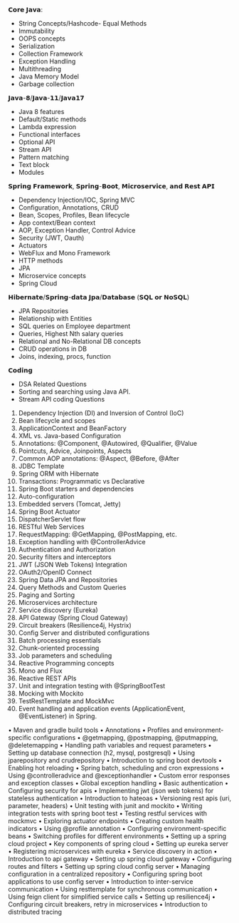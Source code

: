 𝗖𝗼𝗿𝗲 𝗝𝗮𝘃𝗮:
 - String Concepts/Hashcode- Equal Methods
 - Immutability
 - OOPS concepts
 - Serialization
 - Collection Framework
 - Exception Handling
 - Multithreading
 - Java Memory Model
 - Garbage collection

𝗝𝗮𝘃𝗮-𝟴/𝗝𝗮𝘃𝗮-𝟭𝟭/𝗝𝗮𝘃𝗮𝟭𝟳
 - Java 8 features
 - Default/Static methods
 - Lambda expression
 - Functional interfaces
 - Optional API
 - Stream API
 - Pattern matching
 - Text block
 - Modules

𝗦𝗽𝗿𝗶𝗻𝗴 𝗙𝗿𝗮𝗺𝗲𝘄𝗼𝗿𝗸, 𝗦𝗽𝗿𝗶𝗻𝗴-𝗕𝗼𝗼𝘁, 𝗠𝗶𝗰𝗿𝗼𝘀𝗲𝗿𝘃𝗶𝗰𝗲, 𝗮𝗻𝗱 𝗥𝗲𝘀𝘁 𝗔𝗣𝗜
 - Dependency Injection/IOC, Spring MVC
 - Configuration, Annotations, CRUD
 - Bean, Scopes, Profiles, Bean lifecycle
 - App context/Bean context
 - AOP, Exception Handler, Control Advice
 - Security (JWT, Oauth)
 - Actuators
 - WebFlux and Mono Framework
 - HTTP methods
 - JPA
 - Microservice concepts
 - Spring Cloud

 𝗛𝗶𝗯𝗲𝗿𝗻𝗮𝘁𝗲/𝗦𝗽𝗿𝗶𝗻𝗴-𝗱𝗮𝘁𝗮 𝗝𝗽𝗮/𝗗𝗮𝘁𝗮𝗯𝗮𝘀𝗲 (𝗦𝗤𝗟 𝗼𝗿 𝗡𝗼𝗦𝗤𝗟)
 - JPA Repositories
 - Relationship with Entities
 - SQL queries on Employee department
 - Queries, Highest Nth salary queries 
 - Relational and No-Relational DB concepts
 - CRUD operations in DB
 - Joins, indexing, procs, function

𝗖𝗼𝗱𝗶𝗻𝗴
 - DSA Related Questions
 - Sorting and searching using Java API.
 - Stream API coding Questions


1. Dependency Injection (DI) and Inversion of Control (IoC)
 2. Bean lifecycle and scopes
 3. ApplicationContext and BeanFactory
 4. XML vs. Java-based Configuration
 5. Annotations: @Component, @Autowired, @Qualifier, @Value
 6. Pointcuts, Advice, Joinpoints, Aspects
 7. Common AOP annotations: @Aspect, @Before, @After
 8. JDBC Template
 9. Spring ORM with Hibernate
 10. Transactions: Programmatic vs Declarative
 11. Spring Boot starters and dependencies
 12. Auto-configuration
 13. Embedded servers (Tomcat, Jetty)
 14. Spring Boot Actuator
 15. DispatcherServlet flow
 16. RESTful Web Services
 17. RequestMapping: @GetMapping, @PostMapping, etc.
 18. Exception handling with @ControllerAdvice
 19. Authentication and Authorization
 20. Security filters and interceptors
 21. JWT (JSON Web Tokens) Integration
 22. OAuth2/OpenID Connect
 23. Spring Data JPA and Repositories
 24. Query Methods and Custom Queries
 25. Paging and Sorting
 26. Microservices architecture
 27. Service discovery (Eureka)
 28. API Gateway (Spring Cloud Gateway)
 29. Circuit breakers (Resilience4j, Hystrix)
 30. Config Server and distributed configurations
 31. Batch processing essentials
 32. Chunk-oriented processing
 33. Job parameters and scheduling
 34. Reactive Programming concepts
 35. Mono and Flux
 36. Reactive REST APIs
 37. Unit and integration testing with @SpringBootTest
 38. Mocking with Mockito
 39. TestRestTemplate and MockMvc
 40. Event handling and application events (ApplicationEvent, @EventListener) in Spring.



• Maven and gradle build tools
• Annotations
• Profiles and environment-specific configurations
• @getmapping, @postmapping, @putmapping, @deletemapping
• Handling path variables and request parameters
• Setting up database connection (h2, mysql, postgresql)
• Using jparepository and crudrepository
• Introduction to spring boot devtools
• Enabling hot reloading
• Spring batch, scheduling and cron expressions
• Using @controlleradvice and @exceptionhandler
• Custom error responses and exception classes
• Global exception handling
• Basic authentication
• Configuring security for apis
• Implementing jwt (json web tokens) for stateless authentication
• Introduction to hateoas
• Versioning rest apis (uri, parameter, headers)
• Unit testing with junit and mockito
• Writing integration tests with spring boot test
• Testing restful services with mockmvc
• Exploring actuator endpoints
• Creating custom health indicators
• Using @profile annotation
• Configuring environment-specific beans
• Switching profiles for different environments
• Setting up a spring cloud project
• Key components of spring cloud
• Setting up eureka server
• Registering microservices with eureka
• Service discovery in action
• Introduction to api gateway
• Setting up spring cloud gateway
• Configuring routes and filters
• Setting up spring cloud config server
• Managing configuration in a centralized repository
• Configuring spring boot applications to use config server
• Introduction to inter-service communication
• Using resttemplate for synchronous communication
• Using feign client for simplified service calls
• Setting up resilience4j
• Configuring circuit breakers, retry in microservices
• Introduction to distributed tracing